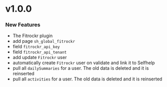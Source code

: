 # v1.0.0

### New Features

 - The Fitrockr plugin
 - add page `sh_global_fitrockr`
  - field `fitrockr_api_key`
  - field `fitrockr_api_tenant`
 - add update `Fitrockr` user
 - automatically create `Fitrockr` user on validate and link it to Selfhelp
 - pull all `dailySummaries` for a user. The old data is deleted and it is reinserted
 - pull all `activities` for a user. The old data is deleted and it is reinserted
